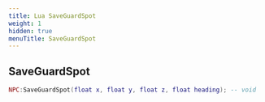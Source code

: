 ```yaml
---
title: Lua SaveGuardSpot
weight: 1
hidden: true
menuTitle: SaveGuardSpot
---
```

## SaveGuardSpot
```lua
NPC:SaveGuardSpot(float x, float y, float z, float heading); -- void
```